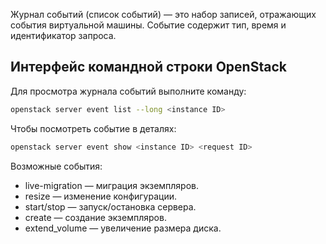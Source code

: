 Журнал событий (список событий) — это набор записей, отражающих события виртуальной машины. Событие содержит тип, время и идентификатор запроса.

## Интерфейс командной строки OpenStack

Для просмотра журнала событий выполните команду:
```bash
openstack server event list --long <instance ID>
```

Чтобы посмотреть событие в деталях:
```bash
openstack server event show <instance ID> <request ID>
```

Возможные события:

- live-migration — миграция экземпляров.
- resize —  изменение конфигурации.
- start/stop — запуск/остановка сервера.
- create — создание экземпляров.
- extend_volume — увеличение размера диска.
